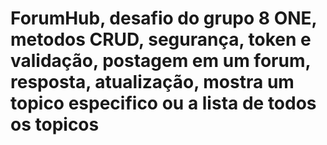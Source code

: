 # ForumHub, desafio do grupo 8 ONE, metodos CRUD, segurança, token e validação, postagem em um forum, resposta, atualização, mostra um topico especifico ou a lista de todos os topicos
